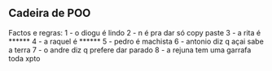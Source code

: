 ## Cadeira de POO

Factos e regras:
1 - o diogu é lindo
2 - n é pra dar só copy paste
3 - a rita é ******
4 - a raquel é ******
5 - pedro é machista
6 - antonio diz q açai sabe a terra
7 - o andre diz q prefere dar parado
8 - a rejuna tem uma garrafa toda xpto

